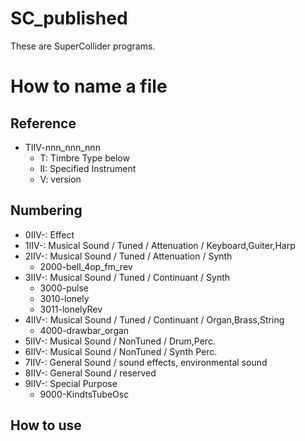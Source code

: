 # SC_published
 These are SuperCollider programs.

# How to name a file

## Reference
- TIIV-nnn_nnn_nnn
  - T: Timbre Type below
  - II: Specified Instrument
  - V: version

## Numbering
- 0IIV-: Effect
- 1IIV-: Musical Sound / Tuned / Attenuation / Keyboard,Guiter,Harp
- 2IIV-: Musical Sound / Tuned / Attenuation / Synth
  - 2000-bell_4op_fm_rev
- 3IIV-: Musical Sound / Tuned / Continuant / Synth
  - 3000-pulse
  - 3010-lonely
  - 3011-lonelyRev
- 4IIV-: Musical Sound / Tuned / Continuant / Organ,Brass,String
  - 4000-drawbar_organ
- 5IIV-: Musical Sound / NonTuned / Drum,Perc.
- 6IIV-: Musical Sound / NonTuned / Synth Perc.
- 7IIV-: General Sound / sound effects, environmental sound
- 8IIV-: General Sound / reserved
- 9IIV-: Special Purpose
  - 9000-KindtsTubeOsc

## How to use


